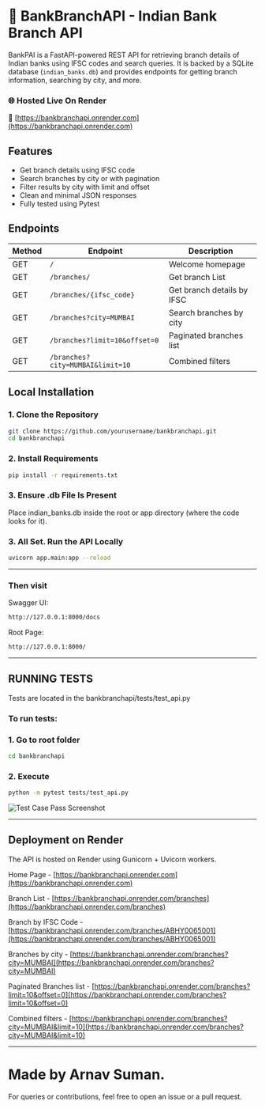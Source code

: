 # 🏦 BankBranchAPI - Indian Bank Branch API

BankPAI is a FastAPI-powered REST API for retrieving branch details of Indian banks using IFSC codes and search queries. It is backed by a SQLite database (`indian_banks.db`) and provides endpoints for getting branch information, searching by city, and more.

### 🌐 Hosted Live On Render
🔗 [https://bankbranchapi.onrender.com](https://bankbranchapi.onrender.com)


## Features

- Get branch details using IFSC code
- Search branches by city or with pagination
- Filter results by city with limit and offset
- Clean and minimal JSON responses
- Fully tested using Pytest

## Endpoints

| Method | Endpoint                          | Description                         |
|--------|-----------------------------------|-------------------------------------|
| GET    | `/`                               | Welcome homepage                    |
| GET    | `/branches/`                      | Get branch List                     |
| GET    | `/branches/{ifsc_code}`           | Get branch details by IFSC          |
| GET    | `/branches?city=MUMBAI`           | Search branches by city             |
| GET    | `/branches?limit=10&offset=0`     | Paginated branches list             |
| GET    | `/branches?city=MUMBAI&limit=10`  | Combined filters                    |


##  Local Installation

### 1. Clone the Repository

```bash
git clone https://github.com/yourusername/bankbranchapi.git
cd bankbranchapi
```
### 2.  Install Requirements
```bash
pip install -r requirements.txt
```
### 3. Ensure .db File Is Present

Place indian_banks.db inside the root or app directory (where the code looks for it).

### 3. All Set. Run the API Locally
```bash
uvicorn app.main:app --reload
```
---

### Then visit 

Swagger UI:
```bash
http://127.0.0.1:8000/docs
```
Root Page: 
```bash
http://127.0.0.1:8000/ 
```

---

## RUNNING TESTS
Tests are located in the bankbranchapi/tests/test_api.py

### To run tests:

### 1. Go to root folder 

```bash
cd bankbranchapi
```
### 2. Execute

```bash
python -m pytest tests/test_api.py
```

![Test Case Pass Screenshot](https://drive.google.com/uc?export=view&id=1naKnCqSXDDx_dX82YCosqelHYRFSZjRF)

---
## Deployment on Render

The API is hosted on Render using Gunicorn + Uvicorn workers.

Home Page - [https://bankbranchapi.onrender.com](https://bankbranchapi.onrender.com)

Branch List - [https://bankbranchapi.onrender.com/branches](https://bankbranchapi.onrender.com/branches)

Branch  by IFSC Code - [https://bankbranchapi.onrender.com/branches/ABHY0065001](https://bankbranchapi.onrender.com/branches/ABHY0065001)

Branches by city - [https://bankbranchapi.onrender.com/branches?city=MUMBAI](https://bankbranchapi.onrender.com/branches?city=MUMBAI)

Paginated Branches list - [https://bankbranchapi.onrender.com/branches?limit=10&offset=0](https://bankbranchapi.onrender.com/branches?limit=10&offset=0)

Combined filters - [https://bankbranchapi.onrender.com/branches?city=MUMBAI&limit=10](https://bankbranchapi.onrender.com/branches?city=MUMBAI&limit=10)

---
# Made by Arnav Suman.
For queries or contributions, feel free to open an issue or a pull request.
